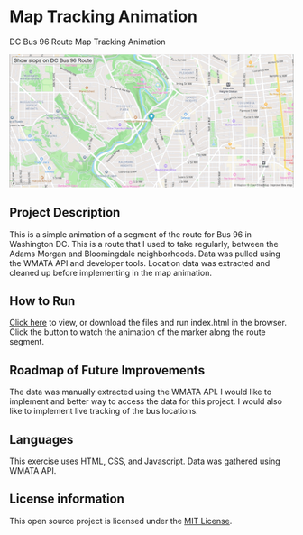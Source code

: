 # Map Tracking Animation

DC Bus 96 Route Map Tracking Animation

<img src="screenshot.png">

## Project Description

This is a simple animation of a segment of the route for Bus 96 in Washington DC. This is a route that I used to take regularly, between the Adams Morgan and Bloomingdale neighborhoods. Data was pulled using the WMATA API and developer tools. Location data was extracted and cleaned up before implementing in the map animation.

## How to Run

[Click here](https://zikman23.github.io/map-animation/) to view, or download the files and run index.html in the browser. Click the button to watch the animation of the marker along the route segment.

## Roadmap of Future Improvements

The data was manually extracted using the WMATA API. I would like to implement and better way to access the data for this project. I would also like to implement live tracking of the bus locations.

## Languages

This exercise uses HTML, CSS, and Javascript. Data was gathered using WMATA API.

## License information

This open source project is licensed under the [MIT License](/LICENSE).
